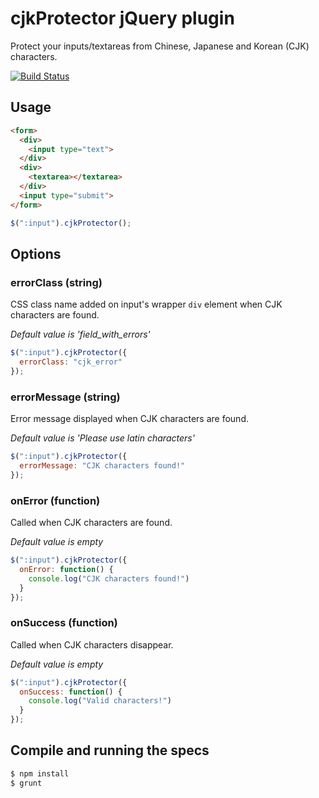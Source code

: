 # cjkProtector jQuery plugin

Protect your inputs/textareas from Chinese, Japanese and Korean (CJK) characters.

[![Build Status](https://secure.travis-ci.org/peertransfer/cjkProtector.png)](http://travis-ci.org/peertransfer/cjkProtector)

## Usage

```html
<form>
  <div>
    <input type="text">
  </div>
  <div>
    <textarea></textarea>
  </div>
  <input type="submit">
</form>
```

```javascript
$(":input").cjkProtector();
```

## Options

### errorClass (string)

CSS class name added on input's wrapper `div` element when CJK characters are found.

*Default value is 'field\_with\_errors'*

```javascript
$(":input").cjkProtector({
  errorClass: "cjk_error"
});
```

### errorMessage (string)

Error message displayed when CJK characters are found.

*Default value is 'Please use latin characters'*

```javascript
$(":input").cjkProtector({
  errorMessage: "CJK characters found!"
});
```

### onError (function)

Called when CJK characters are found.

*Default value is empty*

```javascript
$(":input").cjkProtector({
  onError: function() {
  	console.log("CJK characters found!")
  }
});
```

### onSuccess (function)

Called when CJK characters disappear.

*Default value is empty*

```javascript
$(":input").cjkProtector({
  onSuccess: function() {
  	console.log("Valid characters!")
  }
});
```

## Compile and running the specs

```bash
$ npm install
$ grunt
```


